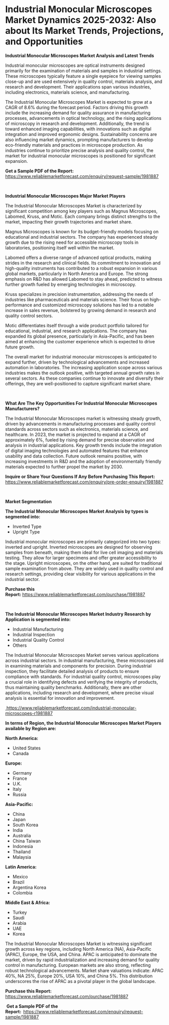 <p><h1>Industrial Monocular Microscopes Market Dynamics 2025-2032: Also about Its Market Trends, Projections, and Opportunities</h1></p><p><strong>Industrial Monocular Microscopes Market Analysis and Latest Trends</strong></p>
<p><p>Industrial monocular microscopes are optical instruments designed primarily for the examination of materials and samples in industrial settings. These microscopes typically feature a single eyepiece for viewing samples close-up and are used extensively in quality control, materials analysis, and research and development. Their applications span various industries, including electronics, materials science, and manufacturing.</p><p>The Industrial Monocular Microscopes Market is expected to grow at a CAGR of 8.6% during the forecast period. Factors driving this growth include the increasing demand for quality assurance in manufacturing processes, advancements in optical technology, and the rising applications of microscopy in research and development. Additionally, the trend is toward enhanced imaging capabilities, with innovations such as digital integration and improved ergonomic designs. Sustainability concerns are also influencing market dynamics, prompting manufacturers to develop eco-friendly materials and practices in microscope production. As industries continue to prioritize precise analysis and quality control, the market for industrial monocular microscopes is positioned for significant expansion.</p></p>
<p><strong>Get a Sample PDF of the Report:&nbsp;</strong> <a href="https://www.reliablemarketforecast.com/enquiry/request-sample/1981887?utm_campaign=2248&utm_medium=2&utm_source=Github&utm_content=ia&utm_term=12042025&utm_id=industrial-monocular-microscopes">https://www.reliablemarketforecast.com/enquiry/request-sample/1981887</a></p>
<p>&nbsp;</p>
<p><strong>Industrial Monocular Microscopes Major Market Players</strong></p>
<p><p>The Industrial Monocular Microscopes Market is characterized by significant competition among key players such as Magnus Microscopes, Labomed, Kruss, and Motic. Each company brings distinct strengths to the market, impacting their growth trajectories and market share.</p><p>Magnus Microscopes is known for its budget-friendly models focusing on educational and industrial sectors. The company has experienced steady growth due to the rising need for accessible microscopy tools in laboratories, positioning itself well within the market. </p><p>Labomed offers a diverse range of advanced optical products, making strides in the research and clinical fields. Its commitment to innovation and high-quality instruments has contributed to a robust expansion in various global markets, particularly in North America and Europe. The strong emphasis on R&D has allowed Labomed to stay ahead, predicted to witness further growth fueled by emerging technologies in microscopy.</p><p>Kruss specializes in precision instrumentation, addressing the needs of industries like pharmaceuticals and materials science. Their focus on high-performance and customized microscopy solutions has led to a notable increase in sales revenue, bolstered by growing demand in research and quality control sectors. </p><p>Motic differentiates itself through a wide product portfolio tailored for educational, industrial, and research applications. The company has expanded its global presence, particularly in Asia-Pacific, and has been aimed at enhancing the customer experience which is expected to drive future growth. </p><p>The overall market for industrial monocular microscopes is anticipated to expand further, driven by technological advancements and increased automation in laboratories. The increasing application scope across various industries makes the outlook positive, with targeted annual growth rates in several sectors. As these companies continue to innovate and diversify their offerings, they are well-positioned to capture significant market share.</p></p>
<p>&nbsp;</p>
<p><strong>What Are The Key Opportunities For Industrial Monocular Microscopes Manufacturers?</strong></p>
<p><p>The Industrial Monocular Microscopes market is witnessing steady growth, driven by advancements in manufacturing processes and quality control standards across sectors such as electronics, materials science, and healthcare. In 2023, the market is projected to expand at a CAGR of approximately 6%, fueled by rising demand for precise observation and analysis in industrial applications. Key growth trends include the integration of digital imaging technologies and automated features that enhance usability and data collection. Future outlook remains positive, with increasing investments in R&D and the adoption of environmentally friendly materials expected to further propel the market by 2030.</p></p>
<p><strong>Inquire or Share Your Questions If Any Before Purchasing This Report:</strong> <a href="https://www.reliablemarketforecast.com/enquiry/pre-order-enquiry/1981887?utm_campaign=2248&utm_medium=2&utm_source=Github&utm_content=ia&utm_term=12042025&utm_id=industrial-monocular-microscopes">https://www.reliablemarketforecast.com/enquiry/pre-order-enquiry/1981887</a></p>
<p>&nbsp;</p>
<p><strong>Market Segmentation</strong></p>
<p><strong>The Industrial Monocular Microscopes Market Analysis by types is segmented into:</strong></p>
<p><ul><li>Inverted Type</li><li>Upright Type</li></ul></p>
<p><p>Industrial monocular microscopes are primarily categorized into two types: inverted and upright. Inverted microscopes are designed for observing samples from beneath, making them ideal for live cell imaging and materials testing. They allow for larger specimens and offer greater accessibility to the stage. Upright microscopes, on the other hand, are suited for traditional sample examination from above. They are widely used in quality control and research settings, providing clear visibility for various applications in the industrial sector.</p></p>
<p><strong>Purchase this Report:&nbsp;</strong><a href="https://www.reliablemarketforecast.com/purchase/1981887?utm_campaign=2248&utm_medium=2&utm_source=Github&utm_content=ia&utm_term=12042025&utm_id=industrial-monocular-microscopes">https://www.reliablemarketforecast.com/purchase/1981887</a></p>
<p>&nbsp;</p>
<p><strong>The Industrial Monocular Microscopes Market Industry Research by Application is segmented into:</strong></p>
<p><ul><li>Industrial Manufacturing</li><li>Industrial Inspection</li><li>Industrial Quality Control</li><li>Others</li></ul></p>
<p><p>The Industrial Monocular Microscopes Market serves various applications across industrial sectors. In industrial manufacturing, these microscopes aid in examining materials and components for precision. During industrial inspection, they facilitate detailed analysis of products to ensure compliance with standards. For industrial quality control, microscopes play a crucial role in identifying defects and verifying the integrity of products, thus maintaining quality benchmarks. Additionally, there are other applications, including research and development, where precise visual analysis is essential for innovation and improvement.</p></p>
<p><a href="https://www.reliablemarketforecast.com/industrial-monocular-microscopes-r1981887?utm_campaign=2248&utm_medium=2&utm_source=Github&utm_content=ia&utm_term=12042025&utm_id=industrial-monocular-microscopes">&nbsp;https://www.reliablemarketforecast.com/industrial-monocular-microscopes-r1981887</a></p>
<p><strong>In terms of Region, the Industrial Monocular Microscopes Market Players available by Region are:</strong></p>
<p>
    <p> <strong> North America: </strong>
        <ul>
            <li>United States</li>
            <li>Canada</li>
        </ul>
        </p> 
    <p> <strong> Europe: </strong>
        <ul>
            <li>Germany</li>
            <li>France</li>
            <li>U.K.</li>
            <li>Italy</li>
            <li>Russia</li>
        </ul>
        </p> 
    <p> <strong> Asia-Pacific: </strong>
        <ul>
            <li>China</li>
            <li>Japan</li>
            <li>South Korea</li>
            <li>India</li>
            <li>Australia</li>
            <li>China Taiwan</li>
            <li>Indonesia</li>
            <li>Thailand</li>
            <li>Malaysia</li>
        </ul>
        </p> 
    <p> <strong> Latin America: </strong>
        <ul>
            <li>Mexico</li>
            <li>Brazil</li>
            <li>Argentina Korea</li>
            <li>Colombia</li>
        </ul>
        </p> 
    <p> <strong> Middle East & Africa: </strong>
        <ul>
            <li>Turkey</li>
            <li>Saudi</li>
            <li>Arabia</li>
            <li>UAE</li>
            <li>Korea</li>
        </ul>
    </p>
    </p>
<p><p>The Industrial Monocular Microscopes Market is witnessing significant growth across key regions, including North America (NA), Asia-Pacific (APAC), Europe, the USA, and China. APAC is anticipated to dominate the market, driven by rapid industrialization and increasing demand for quality control in manufacturing. European markets are also strong, reflecting robust technological advancements. Market share valuations indicate: APAC 40%, NA 25%, Europe 20%, USA 10%, and China 5%. This distribution underscores the rise of APAC as a pivotal player in the global landscape.</p></p>
<p><strong>Purchase this Report: </strong><a href="https://www.reliablemarketforecast.com/purchase/1981887?utm_campaign=2248&utm_medium=2&utm_source=Github&utm_content=ia&utm_term=12042025&utm_id=industrial-monocular-microscopes">https://www.reliablemarketforecast.com/purchase/1981887</a></p>
<p>&nbsp;<strong>Get a Sample PDF of the Report:&nbsp;&nbsp;</strong><a href="https://www.reliablemarketforecast.com/enquiry/request-sample/1981887?utm_campaign=2248&utm_medium=2&utm_source=Github&utm_content=ia&utm_term=12042025&utm_id=industrial-monocular-microscopes">https://www.reliablemarketforecast.com/enquiry/request-sample/1981887</a></p>
<p><strong></strong></p>
<p><p></p><p></p><p></p></p>